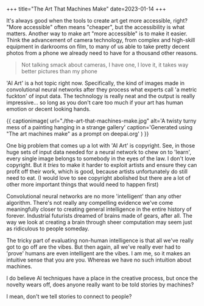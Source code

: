 +++
title="The Art That Machines Make"
date=2023-01-14
+++

It's always good when the tools to create art get more accessible, right?
"More accessible" often means "cheaper", but the accessibility is what matters.
Another way to make art "more accessible" is to make it easier.
Think the advancement of camera technology, from complex and high-skill equipment 
in darkrooms on film, to many of us able to take pretty decent photos from a phone
we already need to have for a thousand other reasons.

> Not talking smack about cameras, I have one, I love it, it takes way better pictures than my phone

'AI Art' is a hot topic right now.
Specifically, the kind of images made in convolutional
neural networks after they process what experts call 'a metric fuckton' of input data.
The technology is really neat and the output is really impressive... so long as
you don't care too much if your art has human emotion or decent looking hands.

{{ captionimage(
  url="./the-art-that-machines-make.jpg"
  alt='A twisty turny mess of a painting hanging in a strange gallery'
  caption='Generated using "The art machines make" as a prompt on deepai.org'
) }}

One big problem that comes up a lot with 'AI Art' is copyright.
See, in those huge sets of input data needed for a neural network to chew on to 'learn', every single image belongs to somebody in the eyes of the law.
I don't love copyright. But it *tries* to make it harder to exploit artists
and ensure they can profit off their work, which is good, because artists
unfortunately do still need to eat.
(I would love to see copyright abolished but there are a lot of other more important things that would need to happen first)

Convolutional neural networks are no more 'intelligent' than any other algorithm.
There's not really any compelling evidence we've come meaningfully closer to creating
general intelligence in the entire history of forever.
Industrial futurists dreamed of brains made of gears, after all.
The way we look at creating a brain through sheer computation may
seem just as ridiculous to people someday.

The tricky part of evaluating non-human intelligence is that all we've really
got to go off are the vibes.
But then again, all we've really ever had to 'prove' humans are even intelligent
are the vibes.
I am me, so it makes an intuitive sense that you are you.
Whereas we have no such intuition about machines.

I do believe AI techniques have a place in the creative process,
but once the novelty wears off, does anyone really want to be
told stories by machines?

I mean, don't we tell stories to connect to people?
